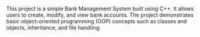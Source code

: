 This project is a simple Bank Management System built using C++. It allows users to create, modify, and view bank accounts. 
The project demonstrates basic object-oriented programming (OOP) concepts such as classes and objects, inheritance, and file handling.
